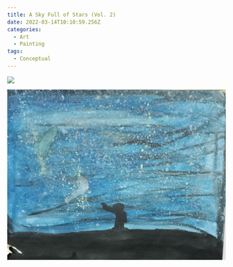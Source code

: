 ```yaml
---
title: A Sky Full of Stars (Vol. 2)
date: 2022-03-14T10:10:59.256Z
categories:
  - Art
  - Painting
tags:
  - Conceptual
---
```


<img src='https://hits.seeyoufarm.com/api/count/incr/badge.svg?url=https%3A%2F%2Fporush264.github.io%2Fposts%2F2022%2F03%2F14%2Fa-sky-full-of-stars-vol-2%2F&count_bg=%2379C83D&title_bg=%23555555&icon=&icon_color=%23E7E7E7&title=hits&edge_flat=false' align=center><br>


![](/assets/img/whatsapp-image-2022-03-14-at-14.59.57.jpeg)

